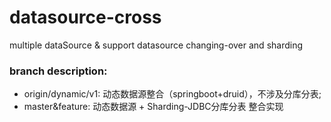 # datasource-cross
multiple dataSource &amp; support datasource changing-over and sharding 

### branch description:
- origin/dynamic/v1: 动态数据源整合（springboot+druid），不涉及分库分表;
- master&feature: 动态数据源 + Sharding-JDBC分库分表 整合实现
